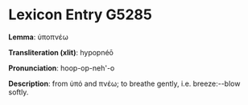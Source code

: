 # Lexicon Entry G5285

**Lemma**: ὑποπνέω

**Transliteration (xlit)**: hypopnéō

**Pronunciation**: hoop-op-neh'-o

**Description**:
from ὑπό and πνέω; to breathe gently, i.e. breeze:--blow softly.
